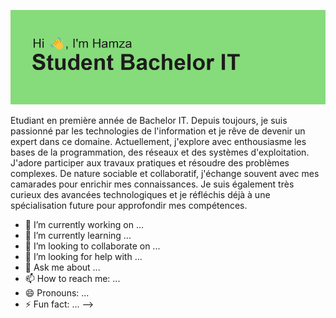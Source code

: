 ![Texte alternatif](https://github.com/hamza-soilihi/hamza-soilihi/blob/main/header.png?raw=true)

Etudiant en première année de Bachelor IT. Depuis toujours, je suis passionné par les technologies de l'information et je rêve de devenir un expert dans ce domaine. Actuellement, j'explore avec enthousiasme les bases de la programmation, des réseaux et des systèmes d'exploitation. J'adore participer aux travaux pratiques et résoudre des problèmes complexes. De nature sociable et collaboratif, j'échange souvent avec mes camarades pour enrichir mes connaissances. Je suis également très curieux des avancées technologiques et je réfléchis déjà à une spécialisation future pour approfondir mes compétences.

- 🔭 I’m currently working on ...
- 🌱 I’m currently learning ...
- 👯 I’m looking to collaborate on ...
- 🤔 I’m looking for help with ...
- 💬 Ask me about ...
- 📫 How to reach me: ...
- 😄 Pronouns: ...
- ⚡ Fun fact: ...
-->
